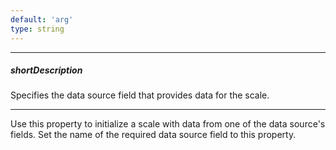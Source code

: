 ```yaml
---
default: 'arg'
type: string
---
```

---
##### shortDescription
Specifies the data source field that provides data for the scale.

---
Use this property to initialize a scale with data from one of the data source's fields. Set the name of the required data source field to this property.